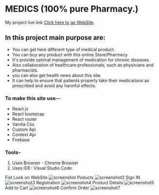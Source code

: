# MEDICS (100% pure Pharmacy.)

My project live link [Click here to go WebSite](https://medics-fd9e7.web.app/).

## In this project main purpose are:

* You can get here different type of medical product.
* You can buy any product with this online Store/Pharmecy.
* It's provide optimal management of medication for chronic diseases.
* Also collaboration of healthcare professionals, such as physicians and pharmacists.
* you can also get health news about this site.
* It can help to ensure that patients properly take their medications as prescribed and avoid any harmful effects.

### To make this site use--

* React js
* React bootstrap
* React router
* Vanilla Css
* Custom Api
* Context Api
* Firebase

### Tools-
1. Uses Browser - Chrome Browser
2. Uses IDE- Visual Studio Code


Fist Look on WebSite
![screenshot](https://user-images.githubusercontent.com/83487057/138705054-58bf5a48-55cc-4b36-8d2b-9c536e6270ce.png)
Poducts
![screenshot2](https://user-images.githubusercontent.com/83487057/138705086-0f9570ed-c8ca-4f8b-b9c3-0afd10227564.png)
Sign IN 
![screenshot3](https://user-images.githubusercontent.com/83487057/138705126-dd2dfded-b34b-4954-8d5b-a808cd2c578a.png)
Registration
![screenshot4](https://user-images.githubusercontent.com/83487057/138705391-1143b9cb-fc75-4b1f-a991-884f7017237e.png)
Product Details
![screenshot5](https://user-images.githubusercontent.com/83487057/138705709-572d3e9c-2e03-421c-a5d3-f4e4a8a377f0.png)
Add to Cart
![screenshot6](https://user-images.githubusercontent.com/83487057/138705426-ed47e6b5-782e-4a5c-a140-8accb1e9323a.png)
Confirm Order
![screenshot7](https://user-images.githubusercontent.com/83487057/138705441-52c28608-be44-4909-a0b3-a371d5aef3aa.png)

